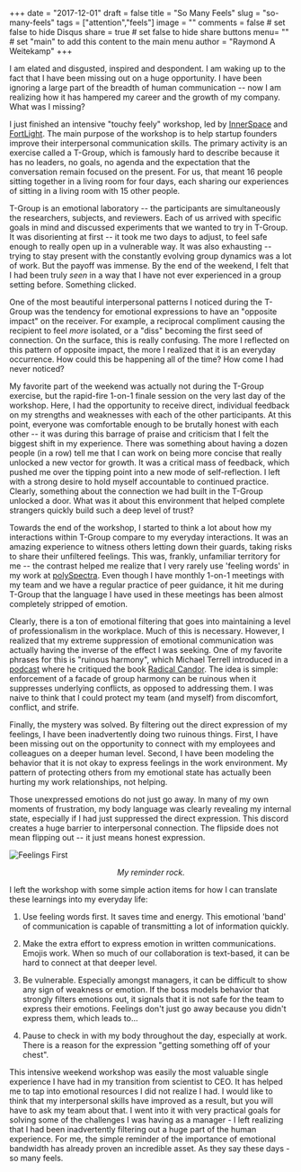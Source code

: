 +++
date = "2017-12-01"
draft = false
title = "So Many Feels"
slug = "so-many-feels"
tags = ["attention","feels"]
image = ""
comments = false	# set false to hide Disqus
share = true	# set false to hide share buttons
menu= ""		# set "main" to add this content to the main menu
author = "Raymond A Weitekamp"
+++

I am elated and disgusted, inspired and despondent. I am waking up to the fact that I have been missing out on a huge opportunity. I have been ignoring a large part of the breadth of human communication -- now I am realizing how it has hampered my career and the growth of my company. What was I missing?

I just finished an intensive "touchy feely" workshop, led by [InnerSpace](https://www.helloinnerspace.org) and [FortLight](http://www.tgroupsforstartups.com/). The main purpose of the workshop is to help startup founders improve their interpersonal communication skills. The primary activity is an exercise called a T-Group, which is famously hard to describe because it has no leaders, no goals, no agenda and the expectation that the conversation remain focused on the present. For us, that meant 16 people sitting together in a living room for four days, each sharing our experiences of sitting in a living room with 15 other people. 

T-Group is an emotional laboratory -- the participants are simultaneously the researchers, subjects, and reviewers. Each of us arrived with specific goals in mind and discussed experiments that we wanted to try in T-Group. It was disorienting at first -- it took me two days to adjust, to feel safe enough to really open up in a vulnerable way. It was also exhausting -- trying to stay present with the constantly evolving group dynamics was a lot of work. But the payoff was immense. By the end of the weekend, I felt that I had been truly *seen* in a way that I have not ever experienced in a group setting before. Something clicked.

One of the most beautiful interpersonal patterns I noticed during the T-Group was the tendency for emotional expressions to have an "opposite impact" on the receiver. For example, a reciprocal compliment causing the recipient to feel *more* isolated, or a "diss" becoming the first seed of connection. On the surface, this is really confusing. The more I reflected on this pattern of opposite impact, the more I realized that it is an everyday occurrence. How could this be happening all of the time? How come I had never noticed? 

My favorite part of the weekend was actually not during the T-Group exercise, but the rapid-fire 1-on-1 finale session on the very last day of the workshop. Here, I had the opportunity to receive direct, individual feedback on my strengths and weaknesses with each of the other participants. At this point, everyone was comfortable enough to be brutally honest with each other -- it was during this barrage of praise and criticism that I felt the biggest shift in my experience. There was something about having a dozen people (in a row) tell me that I can work on being more concise that really unlocked a new vector for growth. It was a critical mass of feedback, which pushed me over the tipping point into a new mode of self-reflection. I left with a strong desire to hold myself accountable to continued practice. Clearly, something about the connection we had built in the T-Group unlocked a door. What was it about this environment that helped complete strangers quickly build such a deep level of trust?

Towards the end of the workshop, I started to think a lot about how my interactions within T-Group compare to my everyday interactions. It was an amazing experience to witness others letting down their guards, taking risks to share their unfiltered feelings. This was, frankly, unfamiliar territory for me -- the contrast helped me realize that I very rarely use 'feeling words' in my work at [polySpectra](http://polyspectra.com). Even though I have monthly 1-on-1 meetings with my team and we have a regular practice of peer guidance, it hit me during T-Group that the language I have used in these meetings has been almost completely stripped of emotion.

Clearly, there is a ton of emotional filtering that goes into maintaining a level of professionalism in the workplace. Much of this is necessary. However, I realized that my extreme suppression of emotional communication was actually having the inverse of the effect I was seeking. One of my favorite phrases for this is "ruinous harmony", which Michael Terrell introduced in a [podcast](https://itunes.apple.com/us/podcast/meanwhile-podcast-to-improve/id1196203650) where he critiqued the book [Radical Candor](https://www.amazon.com/s/ref=as_li_ss_tl?url=search-alias=aps&field-keywords=radical+candor&sprefix=radical+candor,aps,195&crid=2QO3TN83SSMXU&linkCode=ll2&tag=rawwerks09-20&linkId=cf275acc1d6730b4aa81d61e02f8e8de). The idea is simple: enforcement of a facade of group harmony can be ruinous when it suppresses underlying conflicts, as opposed to addressing them. I was naive to think that I could protect my team (and myself) from discomfort, conflict, and strife.

Finally, the mystery was solved. By filtering out the direct expression of my feelings, I have been inadvertently doing two ruinous things. First, I have been missing out on the opportunity to connect with my employees and colleagues on a deeper human level. Second, I have been modeling the behavior that it is not okay to express feelings in the work environment. My pattern of protecting others from my emotional state has actually been hurting my work relationships, not helping.

Those unexpressed emotions do not just go away. In many of my own moments of frustration, my body language was clearly revealing my internal state, especially if I had just suppressed the direct expression. This discord creates a huge barrier to interpersonal connection. The flipside does not mean flipping out -- it just means honest expression. 


![Feelings First](/media/feelings-first.png)
*<center>My reminder rock.</center>*


I left the workshop with some simple action items for how I can translate these learnings into my everyday life:

1. Use feeling words first. It saves time and energy. This emotional 'band' of communication is capable of transmitting a lot of information quickly.

2. Make the extra effort to express emotion in written communications. Emojis work. When so much of our collaboration is text-based, it can be hard to connect at that deeper level.

3. Be vulnerable. Especially amongst managers, it can be difficult to show any sign of weakness or emotion. If the boss models behavior that strongly filters emotions out, it signals that it is not safe for the team to express their emotions. Feelings don't just go away because you didn't express them, which leads to...

4. Pause to check in with my body throughout the day, especially at work. There is a reason for the expression "getting something off of your chest".

This intensive weekend workshop was easily the most valuable single experience I have had in my transition from scientist to CEO. It has helped me to tap into emotional resources I did not realize I had. I would like to think that my interpersonal skills have improved as a result, but you will have to ask my team about that. I went into it with very practical goals for solving some of the challenges I was having as a manager - I left realizing that I had been inadvertently filtering out a huge part of the human experience. For me, the simple reminder of the importance of emotional bandwidth has already proven an incredible asset. As they say these days - so many feels.
